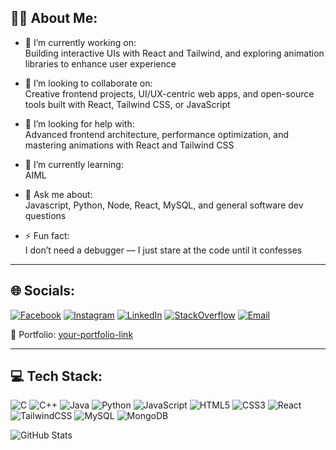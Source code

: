 ## 🙋‍♂️ About Me:

- 🔭 I’m currently working on:  
  Building interactive UIs with React and Tailwind, and exploring animation libraries to enhance user experience

- 🤝 I’m looking to collaborate on:  
  Creative frontend projects, UI/UX-centric web apps, and open-source tools built with React, Tailwind CSS, or JavaScript

- 🧠 I’m looking for help with:  
  Advanced frontend architecture, performance optimization, and mastering animations with React and Tailwind CSS

- 🌱 I’m currently learning:  
  AIML

- 💬 Ask me about:  
  Javascript, Python, Node, React, MySQL, and general software dev questions

- ⚡ Fun fact:  
  I don’t need a debugger — I just stare at the code until it confesses

---

## 🌐 Socials:

[![Facebook](https://img.shields.io/badge/Facebook-1877F2?style=flat&logo=facebook&logoColor=white)](https://facebook.com/)
[![Instagram](https://img.shields.io/badge/Instagram-E4405F?style=flat&logo=instagram&logoColor=white)](https://instagram.com/)
[![LinkedIn](https://img.shields.io/badge/LinkedIn-0077B5?style=flat&logo=linkedin&logoColor=white)](https://www.linkedin.com/in/krishnendu-khaskal-2577ab282/)
[![StackOverflow](https://img.shields.io/badge/StackOverflow-FE7A16?style=flat&logo=stack-overflow&logoColor=white)](https://stackoverflow.com/)
[![Email](https://img.shields.io/badge/Gmail-D14836?style=flat&logo=gmail&logoColor=white)](mailto:krishnendukhaskal.1@gmail.com)

📄 Portfolio: [your-portfolio-link](https://your-portfolio.netlify.app)

---

## 💻 Tech Stack:

![C](https://img.shields.io/badge/C-00599C?style=flat&logo=c&logoColor=white)
![C++](https://img.shields.io/badge/C++-00599C?style=flat&logo=cplusplus&logoColor=white)
![Java](https://img.shields.io/badge/Java-ED8B00?style=flat&logo=java&logoColor=white)
![Python](https://img.shields.io/badge/Python-3670A0?style=flat&logo=python&logoColor=ffdd54)
![JavaScript](https://img.shields.io/badge/JavaScript-F7DF1E?style=flat&logo=javascript&logoColor=black)
![HTML5](https://img.shields.io/badge/HTML5-E34F26?style=flat&logo=html5&logoColor=white)
![CSS3](https://img.shields.io/badge/CSS3-1572B6?style=flat&logo=css3&logoColor=white)
![React](https://img.shields.io/badge/React-20232A?style=flat&logo=react&logoColor=61DAFB)
![TailwindCSS](https://img.shields.io/badge/TailwindCSS-06B6D4?style=flat&logo=tailwind-css&logoColor=white)
![MySQL](https://img.shields.io/badge/MySQL-00000F?style=flat&logo=mysql&logoColor=white)
![MongoDB](https://img.shields.io/badge/MongoDB-4EA94B?style=flat&logo=mongodb&logoColor=white)


![GitHub Stats](https://github-readme-stats.vercel.app/api?username=your-username&show_icons=true&theme=radical)
